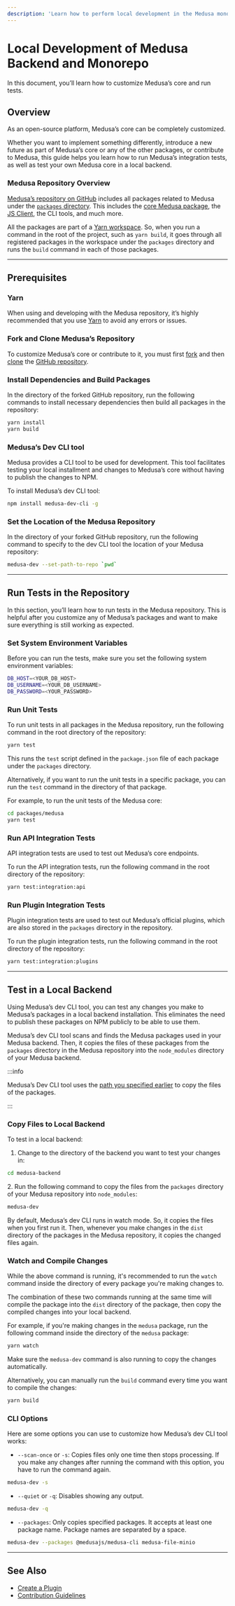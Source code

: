 ```yaml
---
description: 'Learn how to perform local development in the Medusa monorepo. This includes how to use the dev CLI tool and perform unit, integration, and plugin tests.'
---
```


# Local Development of Medusa Backend and Monorepo

In this document, you’ll learn how to customize Medusa’s core and run tests.

## Overview

As an open-source platform, Medusa’s core can be completely customized.

Whether you want to implement something differently, introduce a new future as part of Medusa’s core or any of the other packages, or contribute to Medusa, this guide helps you learn how to run Medusa’s integration tests, as well as test your own Medusa core in a local backend.

### Medusa Repository Overview

[Medusa’s repository on GitHub](https://github.com/medusajs/medusa) includes all packages related to Medusa under the [`packages` directory](https://github.com/medusajs/medusa/tree/master/packages). This includes the [core Medusa package](https://github.com/medusajs/medusa/tree/master/packages/medusa), the [JS Client](https://github.com/medusajs/medusa/tree/master/packages/medusa-js), the CLI tools, and much more.

All the packages are part of a [Yarn workspace](https://classic.yarnpkg.com/lang/en/docs/workspaces/). So, when you run a command in the root of the project, such as `yarn build`, it goes through all registered packages in the workspace under the `packages` directory and runs the `build` command in each of those packages.

---

## Prerequisites

### Yarn

When using and developing with the Medusa repository, it’s highly recommended that you use [Yarn](https://yarnpkg.com/getting-started/install) to avoid any errors or issues.

### Fork and Clone Medusa’s Repository

To customize Medusa’s core or contribute to it, you must first [fork](https://docs.github.com/en/get-started/quickstart/fork-a-repo) and then [clone](https://docs.github.com/en/get-started/quickstart/fork-a-repo#cloning-your-forked-repository) the [GitHub repository](https://github.com/medusajs/medusa).

### Install Dependencies and Build Packages

In the directory of the forked GitHub repository, run the following commands to install necessary dependencies then build all packages in the repository:

```bash
yarn install
yarn build
```

### Medusa’s Dev CLI tool

Medusa provides a CLI tool to be used for development. This tool facilitates testing your local installment and changes to Medusa’s core without having to publish the changes to NPM.

To install Medusa’s dev CLI tool:

```bash npm2yarn
npm install medusa-dev-cli -g
```

### Set the Location of the Medusa Repository

In the directory of your forked GitHub repository, run the following command to specify to the dev CLI tool the location of your Medusa repository:

```bash
medusa-dev --set-path-to-repo `pwd`
```

---

## Run Tests in the Repository

In this section, you’ll learn how to run tests in the Medusa repository. This is helpful after you customize any of Medusa’s packages and want to make sure everything is still working as expected.

### Set System Environment Variables

Before you can run the tests, make sure you set the following system environment variables:

```bash
DB_HOST=<YOUR_DB_HOST>
DB_USERNAME=<YOUR_DB_USERNAME>
DB_PASSWORD=<YOUR_PASSWORD>
```

### Run Unit Tests

To run unit tests in all packages in the Medusa repository, run the following command in the root directory of the repository:

```bash
yarn test
```

This runs the `test` script defined in the `package.json` file of each package under the `packages` directory.

Alternatively, if you want to run the unit tests in a specific package, you can run the `test` command in the directory of that package.

For example, to run the unit tests of the Medusa core:

```bash
cd packages/medusa
yarn test
```

### Run API Integration Tests

API integration tests are used to test out Medusa’s core endpoints.

To run the API integration tests, run the following command in the root directory of the repository:

```bash
yarn test:integration:api
```

### Run Plugin Integration Tests

Plugin integration tests are used to test out Medusa’s official plugins, which are also stored in the `packages` directory in the repository.

To run the plugin integration tests, run the following command in the root directory of the repository:

```bash
yarn test:integration:plugins
```

---

## Test in a Local Backend

Using Medusa’s dev CLI tool, you can test any changes you make to Medusa’s packages in a local backend installation. This eliminates the need to publish these packages on NPM publicly to be able to use them.

Medusa’s dev CLI tool scans and finds the Medusa packages used in your Medusa backend. Then, it copies the files of these packages from the `packages` directory in the Medusa repository into the `node_modules` directory of your Medusa backend.

:::info

Medusa’s Dev CLI tool uses the [path you specified earlier](#set-the-location-of-the-medusa-repository) to copy the files of the packages.

:::

### Copy Files to Local Backend

To test in a local backend:

1. Change to the directory of the backend you want to test your changes in:

```bash
cd medusa-backend
```

2\. Run the following command to copy the files from the `packages` directory of your Medusa repository into `node_modules`:

```bash
medusa-dev
```

By default, Medusa’s dev CLI runs in watch mode. So, it copies the files when you first run it. Then, whenever you make changes in the `dist` directory of the packages in the Medusa repository, it copies the changed files again.

### Watch and Compile Changes

While the above command is running, it's recommended to run the `watch` command inside the directory of every package you're making changes to.

The combination of these two commands running at the same time will compile the package into the `dist` directory of the package, then copy the compiled changes into your local backend.

For example, if you're making changes in the `medusa` package, run the following command inside the directory of the `medusa` package:

```bash title=packages/medusa
yarn watch
```

Make sure the `medusa-dev` command is also running to copy the changes automatically.

Alternatively, you can manually run the `build` command every time you want to compile the changes:

```bash title=packages/medusa
yarn build
```

### CLI Options

Here are some options you can use to customize how Medusa’s dev CLI tool works:

- `--scan-once` or `-s`: Copies files only one time then stops processing. If you make any changes after running the command with this option, you have to run the command again.

```bash
medusa-dev -s
```

- `--quiet` or `-q`: Disables showing any output.

```bash
medusa-dev -q
```

- `--packages`: Only copies specified packages. It accepts at least one package name. Package names are separated by a space.

```bash
medusa-dev --packages @medusajs/medusa-cli medusa-file-minio
```

---

## See Also

- [Create a Plugin](../plugins/create.md)
- [Contribution Guidelines](https://github.com/medusajs/medusa/blob/master/CONTRIBUTING.md)
